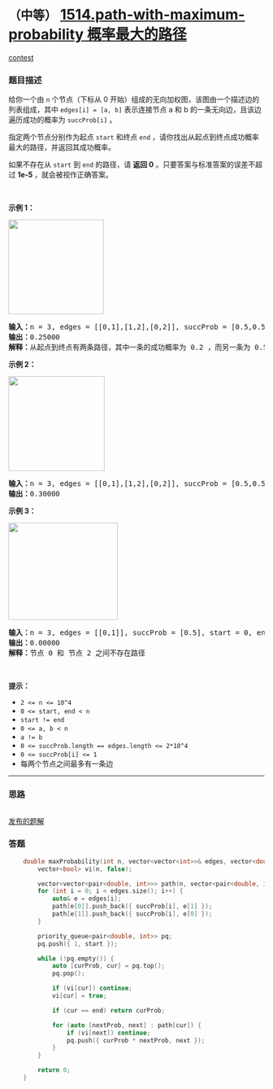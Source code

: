 # `（中等）` [1514.path-with-maximum-probability 概率最大的路径](https://leetcode-cn.com/problems/path-with-maximum-probability/)

[contest](https://leetcode-cn.com/contest/weekly-contest-197/problems/path-with-maximum-probability/)

### 题目描述
<p>给你一个由 <code>n</code> 个节点（下标从 0 开始）组成的无向加权图，该图由一个描述边的列表组成，其中 <code>edges[i] = [a, b]</code> 表示连接节点 a 和 b 的一条无向边，且该边遍历成功的概率为 <code>succProb[i]</code> 。</p>

<p>指定两个节点分别作为起点 <code>start</code> 和终点 <code>end</code> ，请你找出从起点到终点成功概率最大的路径，并返回其成功概率。</p>

<p>如果不存在从 <code>start</code> 到 <code>end</code> 的路径，请 <strong>返回 0</strong> 。只要答案与标准答案的误差不超过 <strong>1e-5 </strong>，就会被视作正确答案。</p>

<p>&nbsp;</p>

<p><strong>示例 1：</strong></p>

<p><strong><img style="height: 186px; width: 187px;" src="https://assets.leetcode-cn.com/aliyun-lc-upload/uploads/2020/07/12/1558_ex1.png" alt=""></strong></p>

<pre><strong>输入：</strong>n = 3, edges = [[0,1],[1,2],[0,2]], succProb = [0.5,0.5,0.2], start = 0, end = 2
<strong>输出：</strong>0.25000
<strong>解释：</strong>从起点到终点有两条路径，其中一条的成功概率为 0.2 ，而另一条为 0.5 * 0.5 = 0.25
</pre>

<p><strong>示例 2：</strong></p>

<p><strong><img style="height: 186px; width: 189px;" src="https://assets.leetcode-cn.com/aliyun-lc-upload/uploads/2020/07/12/1558_ex2.png" alt=""></strong></p>

<pre><strong>输入：</strong>n = 3, edges = [[0,1],[1,2],[0,2]], succProb = [0.5,0.5,0.3], start = 0, end = 2
<strong>输出：</strong>0.30000
</pre>

<p><strong>示例 3：</strong></p>

<p><strong><img style="height: 191px; width: 215px;" src="https://assets.leetcode-cn.com/aliyun-lc-upload/uploads/2020/07/12/1558_ex3.png" alt=""></strong></p>

<pre><strong>输入：</strong>n = 3, edges = [[0,1]], succProb = [0.5], start = 0, end = 2
<strong>输出：</strong>0.00000
<strong>解释：</strong>节点 0 和 节点 2 之间不存在路径
</pre>

<p>&nbsp;</p>

<p><strong>提示：</strong></p>

<ul>
	<li><code>2 <= n <= 10^4</code></li>
	<li><code>0 <= start, end < n</code></li>
	<li><code>start != end</code></li>
	<li><code>0 <= a, b < n</code></li>
	<li><code>a != b</code></li>
	<li><code>0 <= succProb.length == edges.length <= 2*10^4</code></li>
	<li><code>0 <= succProb[i] <= 1</code></li>
	<li>每两个节点之间最多有一条边</li>
</ul>


---
### 思路
```
```

[发布的题解](https://leetcode-cn.com/problems/path-with-maximum-probability/solution/path-with-maximum-probability-by-ikaruga/)

### 答题
``` C++
    double maxProbability(int n, vector<vector<int>>& edges, vector<double>& succProb, int start, int end) {
        vector<bool> vi(n, false);

        vector<vector<pair<double, int>>> path(n, vector<pair<double, int>>());
        for (int i = 0; i < edges.size(); i++) {
            auto& e = edges[i];
            path[e[0]].push_back({ succProb[i], e[1] });
            path[e[1]].push_back({ succProb[i], e[0] });
        }

        priority_queue<pair<double, int>> pq;
        pq.push({ 1, start });

        while (!pq.empty()) {
            auto [curProb, cur] = pq.top();
            pq.pop();

            if (vi[cur]) continue;
            vi[cur] = true;

            if (cur == end) return curProb;

            for (auto [nextProb, next] : path[cur]) {
                if (vi[next]) continue;
                pq.push({ curProb * nextProb, next });
            }
        }

        return 0;
    }
```




